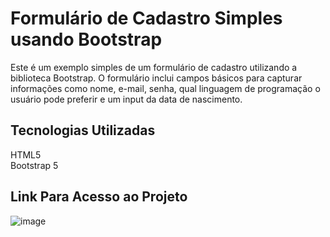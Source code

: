 <h1>Formulário de Cadastro Simples usando Bootstrap</h1>


Este é um exemplo simples de um formulário de cadastro utilizando a biblioteca Bootstrap. O formulário inclui campos básicos para capturar informações como nome, e-mail, senha, qual linguagem de programação o usuário pode preferir e um input da data de nascimento.

<h2>Tecnologias Utilizadas</h2>
HTML5 <br>
Bootstrap 5

<h2>Link Para Acesso ao Projeto</h2>

![image](https://github.com/igornunes-dev/projeto-form-bootstrap/assets/161251499/3b0d600e-38f2-4c7a-ae6a-f94651226b70)

